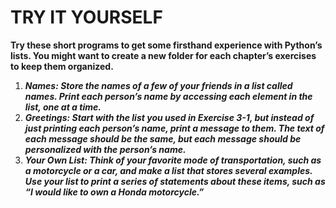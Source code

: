 # **TRY IT YOURSELF**
**Try these short programs to get some firsthand experience with Python’s lists. You might want
to create a new folder for each chapter’s exercises to keep them organized.**
1.  ***Names: Store the names of a few of your friends in a list called names. Print each person’s
name by accessing each element in the list, one at a time.***
1.  ***Greetings: Start with the list you used in Exercise 3-1, but instead of just printing each
person’s name, print a message to them. The text of each message should be the same, but each
message should be personalized with the person’s name.***
1.  ***Your Own List: Think of your favorite mode of transportation, such as a motorcycle or a
car, and make a list that stores several examples. Use your list to print a series of statements
about these items, such as “I would like to own a Honda motorcycle.”***
